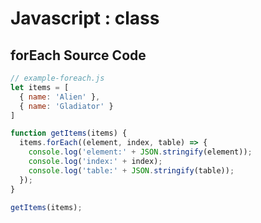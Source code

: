 
# Javascript : class

## forEach Source Code

```javascript
// example-foreach.js
let items = [
  { name: 'Alien' },
  { name: 'Gladiator' }
]

function getItems(items) {
  items.forEach((element, index, table) => {
    console.log('element:' + JSON.stringify(element));
    console.log('index:' + index);
    console.log('table:' + JSON.stringify(table));
  });
}

getItems(items);
```

